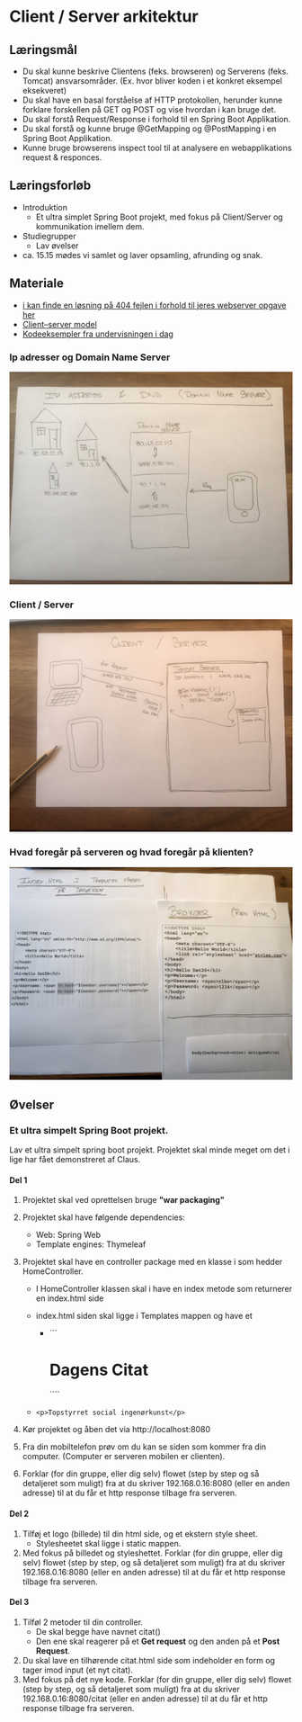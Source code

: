 <!-- JS use if these pages are used as githubpages. can be deleted if used elsewhere -->
<script src="https://code.jquery.com/jquery-3.2.1.min.js"></script>
<script src="script.js"></script>

# Client / Server arkitektur 

## Læringsmål
* Du skal kunne beskrive Clientens (feks. browseren) og Serverens (feks. Tomcat) ansvarsområder. (Ex. hvor bliver koden i et konkret eksempel eksekveret)  
* Du skal have en basal forståelse af HTTP protokollen, herunder kunne forklare forskellen på GET og POST og vise hvordan i kan bruge det.
* Du skal forstå Request/Response i forhold til en Spring Boot Applikation.
* Du skal forstå og kunne bruge @GetMapping og @PostMapping i en Spring Boot Applikation. 
* Kunne bruge browserens inspect tool til at analysere en webapplikations request & responces. 

## Læringsforløb
* Introduktion
	* Et ultra simplet Spring Boot projekt, med fokus på Client/Server og kommunikation imellem dem.
* Studiegrupper
	* Lav øvelser
* ca. 15.15 mødes vi samlet og laver opsamling, afrunding og snak.

## Materiale
* [i kan finde en løsning på 404 fejlen i forhold til jeres webserver opgave her](https://techkea.github.io/Dat-20-b-og-c-semesterplan/3.html#exporter-en-webapp-til-war)
* [Client–server model](https://en.wikipedia.org/wiki/Client%E2%80%93server_model)
* [Kodeeksempler fra undervisningen i dag](https://github.com/techkea/client_server_kodeeksempel_fra_undervisningen)
### Ip adresser og Domain Name Server
![](img/1.jpg)
### Client / Server
![](img/2.jpg)
### Hvad foregår på serveren og hvad foregår på klienten?
![](img/3.jpg)


## Øvelser
### Et ultra simpelt Spring Boot projekt.
Lav et ultra simpelt spring boot projekt. Projektet skal minde meget om det i lige har fået demonstreret af Claus.   

#### Del 1    

1. Projektet skal ved oprettelsen bruge **"war packaging"**
2. Projektet skal have følgende dependencies:	
	* Web: Spring Web
	* Template engines: Thymeleaf
3. Projektet skal have en controller package med en klasse i som hedder HomeController.
	* I HomeController klassen skal i have en index metode som returnerer en index.html side
	* index.html siden skal ligge i Templates mappen og have et 
		
        * ```<h1>Dagens Citat</h1>````     
	* ```<p>Topstyrret social ingenørkunst</p>```
	
4. Kør projektet og åben det via http://localhost:8080
5. Fra din mobiltelefon prøv om du kan se siden som kommer fra din computer. (Computer er serveren mobilen er clienten).
6. Forklar (for din gruppe, eller dig selv) flowet (step by step og så detaljeret som muligt) fra at du skriver 192.168.0.16:8080 (eller en anden adresse) til at du får et http response tilbage fra serveren.

#### Del 2
1. Tilføj et logo (billede) til din html side, og et ekstern style sheet.
	* Stylesheetet skal ligge i static mappen.
2. Med fokus på billedet og styleshettet. Forklar (for din gruppe, eller dig selv) flowet (step by step, og så detaljeret som muligt) fra at du skriver 192.168.0.16:8080 (eller en anden adresse) til at du får et http response tilbage fra serveren.  

#### Del 3
1. Tilføl 2 metoder til din controller.
	* De skal begge have navnet citat()
	* Den ene skal reagerer på et **Get request** og den anden på et **Post Request**.
2. Du skal lave en tilhørende citat.html side som indeholder en form og tager imod input (et nyt citat).
3. Med fokus på det nye kode. Forklar (for din gruppe, eller dig selv) flowet (step by step, og så detaljeret som muligt) fra at du skriver 192.168.0.16:8080/citat (eller en anden adresse) til at du får et http response tilbage fra serveren. 


 
